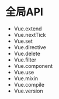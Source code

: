 # 全局API
  * Vue.extend
  * Vue.nextTick
  * Vue.set
  * Vue.directive
  * Vue.delete
  * Vue.filter
  * Vue.component
  * Vue.use
  * Vue.mixin
  * Vue.compile
  * Vue.version
